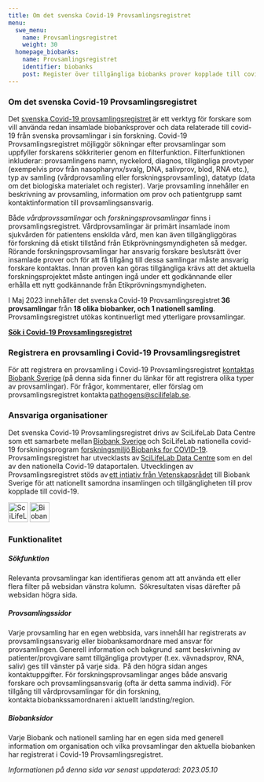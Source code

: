 ```yaml
---
title: Om det svenska Covid-19 Provsamlingsregistret
menu:
  swe_menu:
    name: Provsamlingsregistret
    weight: 30
  homepage_biobanks:
    name: Provsamlingsregistret
    identifier: biobanks
    post: Register över tillgängliga biobanks prover kopplade till covid-19. <a href="/sv/biobanks/">Om det svenska provsamlingsregistret <i class="bi bi-arrow-right-circle-fill"></i></a>
---
```


### Om det svenska Covid-19 Provsamlingsregistret

Det [svenska Covid-19 provsamlingsregistret](https://biobanks.pathogens.se/) är ett verktyg för forskare som vill använda redan insamlade biobanksprover och data relaterade till covid-19 från svenska provsamlingar i sin forskning. Covid-19 Provsamlingsregistret möjliggör sökningar efter provsamlingar som uppfyller forskarens sökkriterier genom en filterfunktion. Filterfunktionen inkluderar: provsamlingens namn, nyckelord, diagnos, tillgängliga provtyper (exempelvis prov från nasopharynx/svalg, DNA, salivprov, blod, RNA etc.), typ av samling (vårdprovsamling eller forskningsprovsamling), datatyp (data om det biologiska materialet och register). Varje provsamling innehåller en beskrivning av provsamling, information om prov och patientgrupp samt kontaktinformation till provsamlingsansvarig.

Både _vårdprovssamlingar_ och _forskningsprovsamlingar_ finns i provsamlingsregistret. Vårdprovsamlingar är primärt insamlade inom sjukvården för patientens enskilda vård, men kan även tillgängliggöras för forskning då etiskt tillstånd från Etikprövningsmyndigheten så medger. Rörande forskningsprovsamlingar har ansvarig forskare beslutsrätt över insamlade prover och för att få tillgång till dessa samlingar måste ansvarig forskare kontaktas. Innan proven kan göras tillgängliga krävs att det aktuella forskningsprojektet måste antingen ingå under ett godkännande eller erhålla ett nytt godkännande från Etikprövningsmyndigheten.

I Maj 2023 innehåller det svenska Covid-19 Provsamlingsregistret **36 provsamlingar** från **18 olika biobanker, och 1 nationell samling**. Provsamlingsregistret utökas kontinuerligt med ytterligare provsamlingar.

[**Sök i Covid-19 Provsamlingsregistret**](https://biobanks.pathogens.se/)

### Registrera en provsamling i Covid-19 Provsamlingsregistret

För att registrera en provsamling i Covid-19 Provsamlingsregistret [kontaktas Biobank Sverige](https://biobanksverige.se/provsamlingar-publicerade-i-covid-19-data-portal-sweden-underlattar-forskning-om-covid-19/) (på denna sida finner du länkar för att registrera olika typer av provsamlingar). För frågor, kommentarer, eller förslag om provsamlingsregistret kontakta <pathogens@scilifelab.se>.

### Ansvariga organisationer

Det svenska Covid-19 Provsamlingsregistret drivs av SciLifeLab Data Centre som ett samarbete mellan [Biobank Sverige](https://biobanksverige.se) och SciLifeLab nationella covid-19 forskningsprogram [forskningsmiljö Biobanks for COVID-19](https://www.scilifelab.se/covid-19/national-program/biobanks/). Provsamlingsregistret har utvecklasts av [SciLifeLab Data Centre](https://scilifelab.se/data) som en del av den nationella Covid-19 dataportalen. Utvecklingen av Provsamlingsregistret stöds av [ett intiativ från Vetenskapsrådet](https://www.vr.se/aktuellt/nyheter/nyhetsarkiv/2020-09-01-10-miljoner-till-biobank-sverige-for-samordning-av-covid-19-prover.html) till Biobank Sverige för att nationellt samordna insamlingen och tillgängligheten till prov kopplade till covid-19.

<div class="row">
  <div class="col">
    <img class="mr-4" src="https://pathogens.se/img/logos/scilifelab-logo.svg" alt="SciLifeLab" height="40">
    <img class="mr-4" src="https://pathogens.se/img/logos/biobanksverige_logo.jpg" alt="Biobank Sverige" height="40">
  </div>
</div>

### Funktionalitet

##### Sökfunktion

Relevanta provsamlingar kan identifieras genom att att använda ett eller flera filter på websidan vänstra kolumn.  Sökresultaten visas därefter på websidan högra sida.

<!-- <div class="row mb-4"><div class="col-lg-7"><img class="img-thumbnail" src="/img/biobanks/example_search.png" alt="Example of a page with search results" ></div></div> -->

##### Provsamlingssidor

Varje provsamling har en egen webbsida, vars innehåll har registrerats av provsamlingsansvarig eller biobanksamordnare med ansvar för provsamlingen. Generell information och bakgrund  samt beskrivning av patienter/provgivare samt tillgängliga provtyper (t.ex. vävnadsprov, RNA, saliv) ges till vänster på varje sida.  På den högra sidan anges kontaktuppgifter. För forskningsprovsamlingar anges både ansvarig forskare och provsamlingsansvarig (ofta är detta samma individ). För tillgång till vårdprovsamlingar för din forskning, kontakta biobankssamordnaren i aktuellt landsting/region.

<!-- <div class="row mb-4"><div class="col-lg-7"><img class="img-thumbnail" src="/img/biobanks/example_collection.png" alt="Example of a page with information about a sample collection"></div></div> -->

##### Biobanksidor

Varje Biobank och nationell samling har en egen sida med generell information om organisation och vilka provsamlingar den aktuella biobanken har registrerat i Covid-19 Provsamlingsregistret.

<!-- <div class="row mb-4"><div class="col-lg-7"><img class="img-thumbnail" src="/img/biobanks/example_biobank.png" alt="Example of a page with information about a biobank"></div></div> -->

<i>Informationen på denna sida var senast uppdaterad: 2023.05.10</i>
